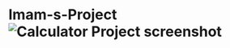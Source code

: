 # Imam-s-Project ![Calculator Project screenshot](https://github.com/user-attachments/assets/9e1cffe8-4063-46b8-9080-976c225ef987)
